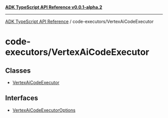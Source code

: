 [**ADK TypeScript API Reference v0.0.1-alpha.2**](../../README.md)

***

[ADK TypeScript API Reference](../../modules.md) / code-executors/VertexAiCodeExecutor

# code-executors/VertexAiCodeExecutor

## Classes

- [VertexAiCodeExecutor](classes/VertexAiCodeExecutor.md)

## Interfaces

- [VertexAiCodeExecutorOptions](interfaces/VertexAiCodeExecutorOptions.md)
